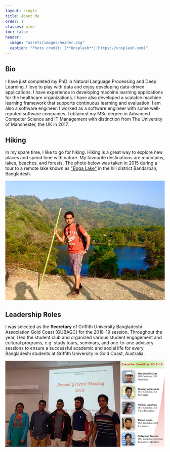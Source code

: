 ```yaml
---
layout: single
title: About Me
order: 1
classes: wide
toc: false
header:
  image: "assets/images/header.png"
  caption: "Photo credit: [**Unsplash**](https://unsplash.com)"
---
```

## Bio
I have just completed my PhD in Natural Language Processing and Deep Learning. I love to play with data and enjoy 
developing data-driven applications. I have experience in developing machine learning applications for the healthcare 
organizations. I have also developed a scalable machine learning framework that supports continuous learning and evaluation. I 
am also a software engineer. I worked as a software engineer with some well-reputed software companies. I obtained 
my MSc degree in Advanced Computer Science and IT Management with distinction from The University of Manchester,
the UK in 2017.

## Hiking 
In my spare time, I like to go for hiking. Hiking is a great way to explore new places and spend time with nature. 
My favourite destinations are mountains, lakes, beaches, and forests. The photo below was taken in 2015 during a tour to 
a remote lake known as ["Boga Lake"](https://en.wikipedia.org/wiki/Bagakain_Lake)  in the hill district Bandarban, Bangladesh. 

![](assets/images/travel.jpg)

## Leadership Roles
I was selected as the **Secretary** of Griffith University Bangladeshi Association Gold Coast (GUBAGC) for the 2018-19 
session. Throughout the year, I led the student club and organized various student engagement and cultural 
programs, e.g. study tours, seminars, and one-to-one advisory sessions to ensure a 
successful academic and social life for every Bangladeshi students at Griffith University in Gold Coast, Australia.

![](assets/images/gubagc_agm.png)
